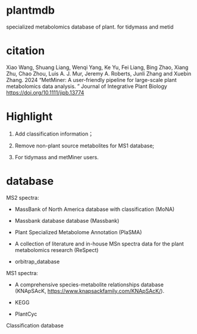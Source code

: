 # plantmdb
specialized metabolomics database of plant. for tidymass and metid

# citation
Xiao Wang, Shuang Liang, Wenqi Yang, Ke Yu, Fei Liang, Bing Zhao, Xiang Zhu, Chao Zhou, Luis A. J. Mur, Jeremy A. Roberts, Junli Zhang and Xuebin Zhang. 2024 “MetMiner: A user-friendly pipeline for large-scale plant metabolomics data analysis. ” Journal of Integrative Plant Biology  https://doi.org/10.1111/jipb.13774 

# Highlight

1. Add classification information；  

2. Remove non-plant source metabolites for MS1 database;  

3. For tidymass and metMiner users.  

# database

MS2 spectra: 

- MassBank of North America database with classification (MoNA)

- Massbank database database  (Massbank)

- Plant Specialized Metabolome Annotation (PlaSMA)

- A collection of literature and in-house MSn spectra data for the plant metabolomics research (ReSpect)  

- orbitrap_database

MS1 spectra:

- A comprehensive species-metabolite relationships database (KNApSAcK, https://www.knapsackfamily.com/KNApSAcK/).

- KEGG

- PlantCyc

Classification database
